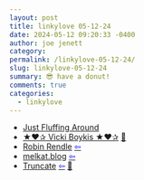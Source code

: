 ```yaml
---
layout: post
title: linkylove 05-12-24
date: 2024-05-12 09:20:33 -0400
author: joe jenett
category: 
permalink: /linkylove-05-12-24/
slug: linkylove-05-12-24
summary: 😎 have a donut!
comments: true
categories:
  - linkylove
---
```

<ul class="linkylove">
	<li><a title="Lav &amp; Val" href="https://justfluffingaround.neocities.org/">Just Fluffing Around</a></li>
	<li><a title="Tech Blog" href="https://vickiboykis.com/">★❤✰ Vicki Boykis ★❤✰</a> <a href="https://pinboard.in/u:ramblinggit">📌</a></li>
	<li><a title="Robin Rendle — Designer and writer." href="https://robinrendle.com/">Robin Rendle</a>  <a title="source" href="https://adactio.com/"><span style="color:blue;">&#8678;</span></a></li>
	<li><a title="melanie kat" href="https://melkat.blog/">melkat.blog</a>  <a title="source" href="https://bacardi55.io/pages/more/"><span style="color:blue;">&#8678;</span></a></li>
	<li><a title="Truncate: A word-based strategy game" href="https://truncate.town/">Truncate</a>  <a title="source" href="https://wiki.joejenett.com/diversions:05-01-24"><span style="color:blue;">&#8678;</span></a> <a href="https://pinboard.in/u:tdjones">📌</a></li>
</ul>
<a href="https://brid.gy/publish/mastodon"></a>